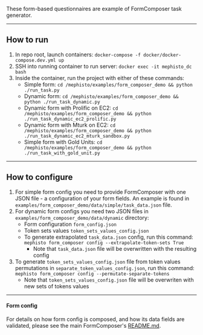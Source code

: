 These form-based questionnaires are example of FormComposer task generator.

---

## How to run

1. In repo root, launch containers: `docker-compose -f docker/docker-compose.dev.yml up`
2. SSH into running container to run server: `docker exec -it mephisto_dc bash`
3. Inside the container, run the project with either of these commands:
    - Simple form: `cd /mephisto/examples/form_composer_demo && python ./run_task.py`
    - Dynamic form: `cd /mephisto/examples/form_composer_demo && python ./run_task_dynamic.py`
    - Dynamic form with Prolific on EC2: `cd /mephisto/examples/form_composer_demo && python ./run_task_dynamic_ec2_prolific.py`
    - Dynamic form with Mturk on EC2: `cd /mephisto/examples/form_composer_demo && python ./run_task_dynamic_ec2_mturk_sandbox.py`
    - Simple form with Gold Units: `cd /mephisto/examples/form_composer_demo && python ./run_task_with_gold_unit.py`

---

## How to configure

1. For simple form config you need to provide FormComposer with one JSON file - a configuration of your form fields. An example is found in `examples/form_composer_demo/data/simple/task_data.json` file.
2. For dynamic form configs you need two JSON files in `examples/form_composer_demo/data/dynamic` directory:
   - Form configuration `form_config.json`
   - Token sets values `token_sets_values_config.json`
   - To generate extrapolated `task_data.json` config, run this command: `mephisto form_composer config --extrapolate-token-sets True`
       - Note that `task_data.json` file will be overwritten with the resulting config
3. To generate `token_sets_values_config.json` file from token values permutations in `separate_token_values_config.json`, run this command: `mephisto form_composer config --permutate-separate-tokens`
    - Note that `token_sets_values_config.json` file will be overwriten with new sets of tokens values

---

#### Form config

For details on how form config is composed, and how its data fields are validated, please see the main FormComposer's [README.md](/mephisto/generators/form_composer/README.md).
